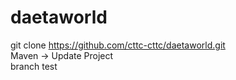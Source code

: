 # daetaworld
git clone https://github.com/cttc-cttc/daetaworld.git  
Maven -> Update Project  
branch test
